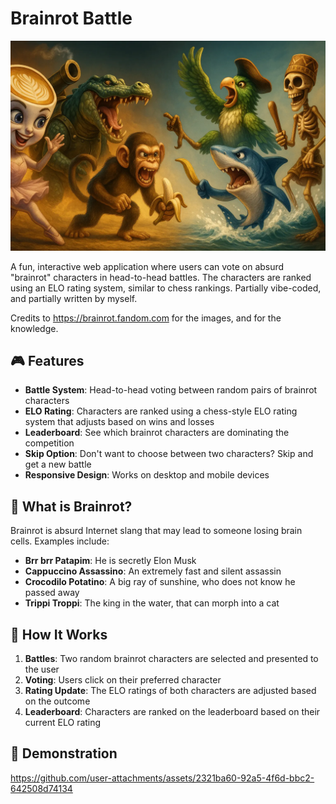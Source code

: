 # Brainrot Battle

![Brainrot Battle](static/hero.webp)

A fun, interactive web application where users can vote on absurd "brainrot" characters in head-to-head battles. The characters are ranked using an ELO rating system, similar to chess rankings. Partially vibe-coded, and partially written by myself.

Credits to https://brainrot.fandom.com for the images, and for the knowledge.

## 🎮 Features

- **Battle System**: Head-to-head voting between random pairs of brainrot characters
- **ELO Rating**: Characters are ranked using a chess-style ELO rating system that adjusts based on wins and losses
- **Leaderboard**: See which brainrot characters are dominating the competition
- **Skip Option**: Don't want to choose between two characters? Skip and get a new battle
- **Responsive Design**: Works on desktop and mobile devices

## 🧠 What is Brainrot?

Brainrot is absurd Internet slang that may lead to someone losing brain cells. Examples include:
- **Brr brr Patapim**: He is secretly Elon Musk
- **Cappuccino Assassino**: An extremely fast and silent assassin
- **Crocodilo Potatino**: A big ray of sunshine, who does not know he passed away
- **Trippi Troppi**: The king in the water, that can morph into a cat

## 🎯 How It Works

1. **Battles**: Two random brainrot characters are selected and presented to the user
2. **Voting**: Users click on their preferred character
3. **Rating Update**: The ELO ratings of both characters are adjusted based on the outcome
4. **Leaderboard**: Characters are ranked on the leaderboard based on their current ELO rating

## 🎥 Demonstration

https://github.com/user-attachments/assets/2321ba60-92a5-4f6d-bbc2-642508d74134
